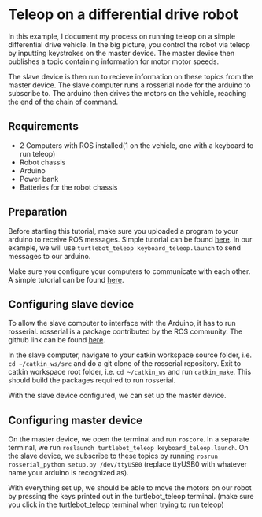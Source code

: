 # Teleop on a differential drive robot
In this example, I document my process on running teleop on a simple differential drive vehicle. In the big picture, you control the robot via teleop by inputting keystrokes on the master device. The master device then publishes a topic containing information for motor motor speeds.

The slave device is then run to recieve information on these topics from the master device. The slave computer runs a rosserial node for the arduino to subscribe to. The arduino then drives the motors on the vehicle, reaching the end of the chain of command.

## Requirements
* 2 Computers with ROS installed(1 on the vehicle, one with a keyboard to run teleop)
* Robot chassis
* Arduino
* Power bank
* Batteries for the robot chassis

## Preparation
Before starting this tutorial, make sure you uploaded a program to your arduino to receive ROS messages. Simple tutorial can be found [here](https://github.com/Dominic-C/ROS-experiments/tree/master/ROS%20arduino). In our example, we will use `turtlebot_teleop keyboard_teleop.launch` to send messages to our arduino.

Make sure you configure your computers to communicate with each other. A simple tutorial can be found [here](https://github.com/Dominic-C/ROS-experiments/tree/master/ROS%20across%20two%20machines).

## Configuring slave device
To allow the slave computer to interface with the Arduino, it has to run rosserial. rosserial is a package contributed by the ROS community. The github link can be found [here](https://github.com/ros-drivers/rosserial).

In the slave computer, navigate to your catkin workspace source folder, i.e. `cd ~/catkin_ws/src` and do a git clone of the rosserial repository. Exit to catkin workspace root folder, i.e. `cd ~/catkin_ws` and run `catkin_make`. This should build the packages required to run rosserial.

With the slave device configured, we can set up the master device.

## Configuring master device
On the master device, we open the terminal and run `roscore`. In a separate terminal, we run `roslaunch turtlebot_teleop keyboard_teleop.launch`. On the slave device, we subscribe to these topics by running `rosrun rosserial_python setup.py /dev/ttyUSB0` (replace ttyUSB0 with whatever name your arduino is recognized as).

With everything set up, we should be able to move the motors on our robot by pressing the keys printed out in the turtlebot_teleop terminal. (make sure you click in the turtlebot_teleop terminal when trying to run teleop)
